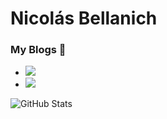 # Nicolás Bellanich

<h3>My Blogs 📝 </h3>
<ul>
 <li>
  <a href="https://instagram.com/programemos.ok?igshid=1x0iqxmmgrdb2 </li>">
   <img src="https://img.shields.io/badge/instagram-%23E4405F.svg?&style=for-the-badge&logo=instagram&logoColor=white" />
  </a>
 </li>
 <li>
  <a href="https://nicolas-22.hashnode.dev/">
   <img src="https://img.shields.io/badge/Hashnode-%232962FF.svg?&style=for-the-badge&logo=hashnode&logoColor=white" />
  </a>
 </li>
</ul>

![GitHub Stats](https://github-readme-stats.vercel.app/api?username=nicobellanich&theme=dark)
